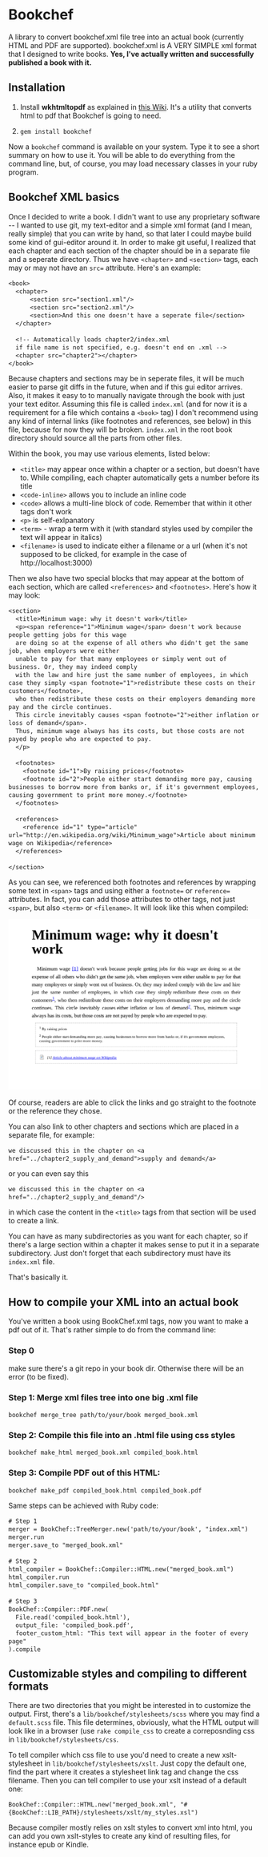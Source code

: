 Bookchef
=========
A library to convert bookchef.xml file tree into an actual book (currently HTML and PDF are supported).
bookchef.xml is A VERY SIMPLE xml format that I designed to write books. **Yes, I've actually written and successfully published a book with it.**


Installation
------------

1. Install **wkhtmltopdf** as explained in [this Wiki](https://github.com/pdfkit/pdfkit/wiki/Installing-WKHTMLTOPDF). It's a utility that converts html to pdf that Bookchef is going to need.

2. `gem install bookchef`
    
Now a `bookchef` command is available on your system. Type it to see a short summary on how to use it. You will be able to do everything from the command line, but, of course, you may load necessary classes in your ruby program.


Bookchef XML basics
-------------------

Once I decided to write a book. I didn't want to use any proprietary software -- I wanted to use git, my text-editor and a simple xml format (and I mean, really simple) that you can write by hand, so that later I could maybe build some kind of gui-editor around it. In order to make git useful, I realized that each chapter and each section of the chapter should be in a separate file and a seperate directory. Thus we have `<chapter>` and `<section>` tags, each may or may not have an `src=` attribute. Here's an example:

    <book>
      <chapter>
          <section src="section1.xml"/>
          <section src="section2.xml"/>
          <section>And this one doesn't have a seperate file</section>
      </chapter>
    
      <!-- Automatically loads chapter2/index.xml
      if file name is not specified, e.g. doesn't end on .xml -->
      <chapter src="chapter2"></chapter>
    </book>
    
Because chapters and sections may be in seperate files, it will be much easier to parse git diffs in the future, when and if this gui editor arrives. Also, it makes it easy to to manually navigate through the book with just your text editor. Assuming this file is called `index.xml` (and for now it is a requirement for a file which contains a `<book>` tag) I don't recommend using any kind of internal links (like footnotes and references, see below) in this file, because for now they will be broken. `index.xml` in the root book directory should source all the parts from other files.

Within the book, you may use various elements, listed below:

+ `<title>` may appear once within a chapter or a section, but doesn't have to. While compiling, each chapter automatically gets a number before its title
+ `<code-inline>` allows you to include an inline code
+ `<code>` allows a multi-line block of code. Remember that within it other tags don't work
+ `<p>` is self-exlpanatory
+ `<term>` - wrap a term with it (with standard styles used by compiler the text will appear in italics)
+ `<filename>` is used to indicate either a filename or a url (when it's not supposed to be clicked, for example in the case of http://localhost:3000)

Then we also have two special blocks that may appear at the bottom of each section, which are called `<references>` and `<footnotes>`. Here's how it may look:

    <section>
      <title>Minimum wage: why it doesn't work</title>
      <p><span reference="1">Minimum wage</span> doesn't work because people getting jobs for this wage
      are doing so at the expense of all others who didn't get the same job, when employers were either
      unable to pay for that many employees or simply went out of business. Or, they may indeed comply
      with the law and hire just the same number of employees, in which case they simply <span footnote="1">redistribute these costs on their customers</footnote>,
      who then redistribute these costs on their employers demanding more pay and the circle continues.
      This circle inevitably causes <span footnote="2">either inflation or loss of demand</span>.
      Thus, minimum wage always has its costs, but those costs are not payed by people who are expected to pay.
      </p>
      
      <footnotes>
        <footnote id="1">By raising prices</footnote>
        <footnote id="2">People either start demanding more pay, causing businesses to borrow more from banks or, if it's government employees, causing government to print more money.</footnote>
      </footnotes>
      
      <references>
        <reference id="1" type="article" url="http://en.wikipedia.org/wiki/Minimum_wage">Article about minimum wage on Wikipedia</reference>
      </references>
      
    </section>
  
  As you can see, we referenced both footnotes and references by wrapping some text in `<span>` tags and using either a `footnote=` or `reference=` attributes. In fact, you can add those attributes to other tags, not just `<span>`, but also `<term>` or `<filename>`. It will look like this when compiled:
  
  ![bookchef_compiled_example](https://github.com/snitko/bookchef/raw/master/bookchef_compiled_example.png)
  
  Of course, readers are able to click the links and go straight to the footnote or the reference they chose.
  
  You can also link to other chapters and sections which are placed in a separate file, for example:
  
    we discussed this in the chapter on <a href="../chapter2_supply_and_demand">supply and demand</a>
    
  or you can even say this
  
    we discussed this in the chapter on <a href="../chapter2_supply_and_demand"/>
      
  in which case the content in the `<title>` tags from that section will be used to create a link.
  
  You can have as many subdirectories as you want for each chapter, so if there's a large section within a chapter it makes sense to put it in a separate subdirectory. Just don't forget that each subdirectory must have its `index.xml` file.
  
  That's basically it.
  

How to compile your XML into an actual book
-------------------------------------------

You've written a book using BookChef.xml tags, now you want to make a pdf out of it. That's rather simple to do from the command line:

### Step 0
make sure there's a git repo in your book dir. Otherwise there will be an error (to be fixed).

### Step 1: Merge xml files tree into one big .xml file
    bookchef merge_tree path/to/your/book merged_book.xml
    
### Step 2: Compile this file into an .html file using css styles
    bookchef make_html merged_book.xml compiled_book.html
   
### Step 3: Compile PDF out of this HTML:
    bookchef make_pdf compiled_book.html compiled_book.pdf
    
Same steps can be achieved with Ruby code:

    # Step 1
    merger = BookChef::TreeMerger.new('path/to/your/book', "index.xml")
    merger.run
    merger.save_to "merged_book.xml"
    
    # Step 2
    html_compiler = BookChef::Compiler::HTML.new("merged_book.xml")
    html_compiler.run
    html_compiler.save_to "compiled_book.html"

    # Step 3
    BookChef::Compiler::PDF.new(
      File.read('compiled_book.html'),
      output_file: 'compiled_book.pdf',
      footer_custom_html: "This text will appear in the footer of every page"
    ).compile
    

Customizable styles and compiling to different formats
------------------------------------------------------
There are two directories that you might be interested in to customize the output. First, there's a `lib/bookchef/stylesheets/scss` where you may find a `default.scss` file. This file determines, obviously, what the HTML output will look like in a browser (use `rake compile_css` to create a correposnding css in `lib/bookchef/stylesheets/css`.

To tell compiler which css file to use you'd need to create a new xslt-stylesheet in `lib/bookchef/stylesheets/xslt`. Just copy the default one, find the part where it creates a stylesheet link tag and change the css filename. Then you can tell compiler to use your xslt instead of a default one:

    BookChef::Compiler::HTML.new("merged_book.xml", "#{BookChef::LIB_PATH}/stylesheets/xslt/my_styles.xsl")

Because compiler mostly relies on xslt styles to convert xml into html, you can add you own xslt-styles to create any kind of resulting files, for instance epub or Kindle.
